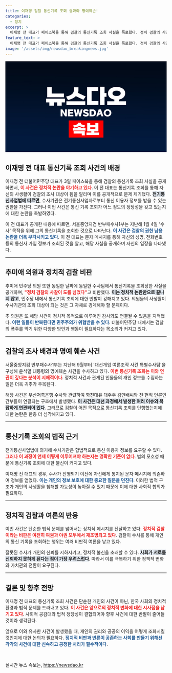 ```yaml
---
title: 이재명 검찰 통신기록 조회 결과와 명예훼손!
categories:
  - 정치
excerpt: >
  이재명 전 대표가 페이스북을 통해 검찰의 통신기록 조회 사실을 폭로했다. 정치 검찰의 사찰로 비판받는 이 사건의 배후에는 눈에 띄는 대선 관련 수사가 있다. 클릭해서 이 충격적인 이야기를 자세히 확인해보세요!
feature_text: >
  이재명 전 대표가 페이스북을 통해 검찰의 통신기록 조회 사실을 폭로했다. 정치 검찰의 사찰로 비판받는 이 사건의 배후에는 눈에 띄는 대선 관련 수사가 있다. 클릭해서 이 충격적인 이야기를 자세히 확인해보세요!
image: '/assets/img/newsdao_breakingnews.jpg'
---
```


<p><img src="/assets/img/newsdao_breakingnews.jpg" alt="ontimetimes 속보" /></p>

<h2 data-ke-size="size26">이재명 전 대표 통신기록 조회 사건의 배경</h2>

<p data-ke-size="size16">이재명 전 더불어민주당 대표가 3일 페이스북을 통해 검찰의 통신기록 조회 사실을 공개하면서, <b><span style="color: #ee2323;">이 사건은 정치적 논란을 야기하고 있다</span></b>. 이 전 대표는 통신기록 조회를 통해 자신의 사생활이 검찰의 조사 대상이 됨을 알리며 이를 공개적으로 문제 제기했다. <b><span style="background-color: #21538527;">전기통신사업법에 따르면</span></b>, 수사기관은 전기통신사업자로부터 통신 이용자 정보를 받을 수 있는 권한을 가진다. 그러나 이번 사건은 통신 기록 조회가 어느 정도의 정당성을 갖고 있는지에 대한 논란을 촉발하였다.</p>

<p data-ke-size="size16">이 전 대표가 공개한 내용에 따르면, 서울중앙지검 반부패수사1부는 지난해 1월 4일 '수사' 목적을 위해 그의 통신기록을 조회한 것으로 나타난다. <b><span style="color: #1a5490;">이 사건은 검찰의 권한 남용 논란을 더욱 부각시키고 있다</span></b>. 이 전 대표는 문자 메시지를 통해 자신의 성명, 전화번호 등의 통신사 가입 정보가 조회된 것을 알고, 해당 사실을 공개하며 자신의 입장을 나타냈다.</p>

<hr/>

<h2 data-ke-size="size26">추미애 의원과 정치적 검찰 비판</h2>

<p data-ke-size="size16">추미애 민주당 의원 또한 동일한 날짜에 동일한 수사팀에서 통신기록을 조회당한 사실을 공개하며, <b><span style="color: #ee2323;">"정치 검찰의 사찰이 도를 넘었다"</span></b>고 비판했다. <b><span style="background-color: #21538527;">이는 정치적 논란만으로 끝나지 않고</span></b>, 민주당 내에서 통신기록 조회에 대한 반발이 강해지고 있다. 의원들의 사생활이 수사기관의 조회 대상이 되는 것은 그 자체로 경계해야 할 문제이다.</p>

<p data-ke-size="size16">추 의원은 또 해당 사건이 정치적 목적으로 이루어진 감사와도 연결될 수 있음을 지적했다. <b><span style="color: #1a5490;">이런 일들이 반복된다면 민주주의가 위협받을 수 있다</span></b>. 더불어민주당 내에서는 검찰의 폭주를 막기 위한 다양한 방안과 행동이 필요하다는 목소리가 커지고 있다.</p>

<hr/>

<h2 data-ke-size="size26">검찰의 조사 배경과 명예 훼손 사건</h2>

<p data-ke-size="size16">서울중앙지검 반부패수사1부는 지난해 9월부터 '대선개입 여론조작 사건 특별수사팀'을 구성해 윤석열 대통령의 명예훼손 사건을 수사하고 있다. <b><span style="color: #ee2323;">이번 통신기록 조회는 이와 연관이 깊다는 분석이 지배적이다</span></b>. 정치적 사건과 관계된 인물들의 개인 정보를 수집하는 일은 더욱 귀추가 주목된다.</p>

<p data-ke-size="size16">해당 사건은 부산저축은행 수사와 관련하여 화천대유 대주주 김만배씨와 전·현직 언론인 간부들이 연결되는 구조에서 발생했다. <b><span style="background-color: #21538527;">이 사건은 대선 과정에서 발생한 여러 이슈와 복잡하게 연관되어 있다</span></b>. 그러므로 검찰이 어떤 목적으로 통신기록 조회를 단행했는지에 대한 논란은 한층 더 심각해지고 있다.</p>

<hr/>

<h2 data-ke-size="size26">통신기록 조회의 법적 근거</h2>

<p data-ke-size="size16">전기통신사업법에 의거해 수사기관은 합법적으로 통신 이용자 정보를 요구할 수 있다. <b><span style="color: #ee2323;">그러나 이 과정이 언제 어떻게 이루어져야 하는지는 명확한 기준이 없다</span></b>. 법의 모호성 때문에 통신기록 조회에 대한 불신이 커지고 있다.</p>

<p data-ke-size="size16">이재명 전 대표의 경우, 수사가 진행되기 이전에 자신에게 통지된 문자 메시지에 의존하여 정보를 얻었다. <b><span style="color: #1a5490;">이는 개인의 정보 보호에 대한 중요한 질문을 던진다</span></b>. 이러한 법적 구조가 개인의 사생활을 침해할 가능성이 높아질 수 있기 때문에 이에 대한 사회적 합의가 필요하다.</p>

<hr/>

<h2 data-ke-size="size26">정치적 검찰과 여론의 반응</h2>

<p data-ke-size="size16">이번 사건은 단순한 법적 문제를 넘어서는 정치적 메시지를 전달하고 있다. <b><span style="color: #ee2323;">정치적 검찰이라는 비판은 여전히 여권과 야권 모두에서 재조명되고 있다</span></b>. 검찰이 수사를 통해 개인의 통신 기록을 조회하는 행위는 여러 비판적 여론을 낳고 있다.</p>

<p data-ke-size="size16">잘못된 수사가 개인의 신뢰를 저하시키고, 정치적 불신을 초래할 수 있다. <b><span style="background-color: #21538527;">사회가 서로를 신뢰하지 못하게 된다는 점이 가장 우려스럽다</span></b>. 따라서 이를 극복하기 위한 정책적 변화와 가치관의 전환이 요구된다.</p>

<hr/>

<h2 data-ke-size="size26">결론 및 향후 전망</h2>

<p data-ke-size="size16">이재명 전 대표의 통신기록 조회 사건은 단순한 개인의 사건이 아닌, 한국 사회의 정치적 환경과 법적 문제를 드러내고 있다. <b><span style="color: #ee2323;">이 사건은 앞으로의 정치적 변화에 대한 시사점을 남기고 있다</span></b>. 사회적 공감대와 법적 정당성이 결합되어야 향후 사건에 대한 반발이 줄어들 것이라 생각된다.</p>

<p data-ke-size="size16">앞으로 이와 유사한 사건이 발생했을 때, 개인의 권리와 공공의 이익을 어떻게 조화시킬 것인지에 대한 논의가 필요하다. <b><span style="color: #1a5490;">정치적 비판과 반론이 공존하는 사회를 만들기 위해선 각각의 사건에 대한 신속하고 공정한 처리가 필수적이다</span></b>.</p>

<p data-ke-size="size16">&nbsp;</p>
실시간 뉴스 속보는, <a href="https://newsdao.kr" rel="dofollow">https://newsdao.kr</a>



